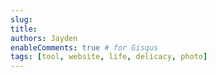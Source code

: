 ```yaml
---
slug: 
title: 
authors: Jayden
enableComments: true # for Gisqus
tags: [tool, website, life, delicacy, photo]
---
```


<!--truncate-->
